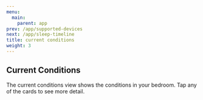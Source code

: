 ```yaml
---
menu:
  main:
    parent: app
prev: /app/supported-devices
next: /app/sleep-timeline
title: current conditions
weight: 3
---
```


## Current Conditions


The current conditions view shows the conditions in your bedroom. Tap any of the cards to see more detail.
